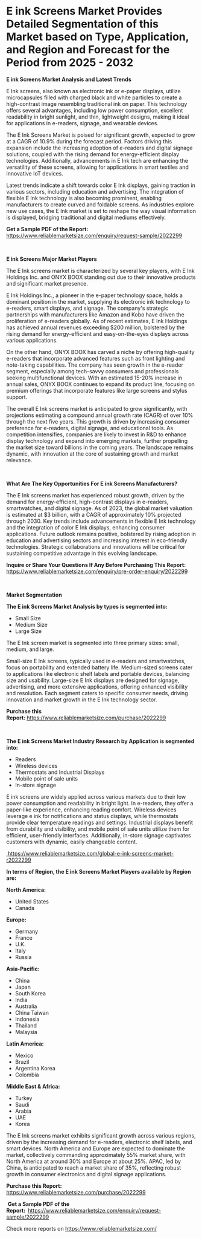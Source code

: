 <p><h1>E ink Screens Market Provides Detailed Segmentation of this Market based on Type, Application, and Region and Forecast for the Period from 2025 - 2032</h1></p><p><strong>E ink Screens Market Analysis and Latest Trends</strong></p>
<p><p>E Ink screens, also known as electronic ink or e-paper displays, utilize microcapsules filled with charged black and white particles to create a high-contrast image resembling traditional ink on paper. This technology offers several advantages, including low power consumption, excellent readability in bright sunlight, and thin, lightweight designs, making it ideal for applications in e-readers, signage, and wearable devices.</p><p>The E Ink Screens Market is poised for significant growth, expected to grow at a CAGR of 10.9% during the forecast period. Factors driving this expansion include the increasing adoption of e-readers and digital signage solutions, coupled with the rising demand for energy-efficient display technologies. Additionally, advancements in E Ink tech are enhancing the versatility of these screens, allowing for applications in smart textiles and innovative IoT devices.</p><p>Latest trends indicate a shift towards color E Ink displays, gaining traction in various sectors, including education and advertising. The integration of flexible E Ink technology is also becoming prominent, enabling manufacturers to create curved and foldable screens. As industries explore new use cases, the E Ink market is set to reshape the way visual information is displayed, bridging traditional and digital mediums effectively.</p></p>
<p><strong>Get a Sample PDF of the Report:&nbsp;</strong> <a href="https://www.reliablemarketsize.com/enquiry/request-sample/2022299?utm_campaign=1879&utm_medium=2&utm_source=Github&utm_content=ia&utm_term=11022025&utm_id=e-ink-screens">https://www.reliablemarketsize.com/enquiry/request-sample/2022299</a></p>
<p>&nbsp;</p>
<p><strong>E ink Screens Major Market Players</strong></p>
<p><p>The E Ink screens market is characterized by several key players, with E Ink Holdings Inc. and ONYX BOOX standing out due to their innovative products and significant market presence. </p><p>E Ink Holdings Inc., a pioneer in the e-paper technology space, holds a dominant position in the market, supplying its electronic ink technology to e-readers, smart displays, and signage. The company's strategic partnerships with manufacturers like Amazon and Kobo have driven the proliferation of e-readers globally. As of recent estimates, E Ink Holdings has achieved annual revenues exceeding $200 million, bolstered by the rising demand for energy-efficient and easy-on-the-eyes displays across various applications.</p><p>On the other hand, ONYX BOOX has carved a niche by offering high-quality e-readers that incorporate advanced features such as front lighting and note-taking capabilities. The company has seen growth in the e-reader segment, especially among tech-savvy consumers and professionals seeking multifunctional devices. With an estimated 15-20% increase in annual sales, ONYX BOOX continues to expand its product line, focusing on premium offerings that incorporate features like large screens and stylus support.</p><p>The overall E Ink screens market is anticipated to grow significantly, with projections estimating a compound annual growth rate (CAGR) of over 10% through the next five years. This growth is driven by increasing consumer preference for e-readers, digital signage, and educational tools. As competition intensifies, companies are likely to invest in R&D to enhance display technology and expand into emerging markets, further propelling the market size toward billions in the coming years. The landscape remains dynamic, with innovation at the core of sustaining growth and market relevance.</p></p>
<p>&nbsp;</p>
<p><strong>What Are The Key Opportunities For E ink Screens Manufacturers?</strong></p>
<p><p>The E Ink screens market has experienced robust growth, driven by the demand for energy-efficient, high-contrast displays in e-readers, smartwatches, and digital signage. As of 2023, the global market valuation is estimated at $3 billion, with a CAGR of approximately 10% projected through 2030. Key trends include advancements in flexible E Ink technology and the integration of color E Ink displays, enhancing consumer applications. Future outlook remains positive, bolstered by rising adoption in education and advertising sectors and increasing interest in eco-friendly technologies. Strategic collaborations and innovations will be critical for sustaining competitive advantage in this evolving landscape.</p></p>
<p><strong>Inquire or Share Your Questions If Any Before Purchasing This Report:</strong> <a href="https://www.reliablemarketsize.com/enquiry/pre-order-enquiry/2022299?utm_campaign=1879&utm_medium=2&utm_source=Github&utm_content=ia&utm_term=11022025&utm_id=e-ink-screens">https://www.reliablemarketsize.com/enquiry/pre-order-enquiry/2022299</a></p>
<p>&nbsp;</p>
<p><strong>Market Segmentation</strong></p>
<p><strong>The E ink Screens Market Analysis by types is segmented into:</strong></p>
<p><ul><li>Small Size</li><li>Medium Size</li><li>Large Size</li></ul></p>
<p><p>The E Ink screen market is segmented into three primary sizes: small, medium, and large. </p><p>Small-size E Ink screens, typically used in e-readers and smartwatches, focus on portability and extended battery life. Medium-sized screens cater to applications like electronic shelf labels and portable devices, balancing size and usability. Large-size E Ink displays are designed for signage, advertising, and more extensive applications, offering enhanced visibility and resolution. Each segment caters to specific consumer needs, driving innovation and market growth in the E Ink technology sector.</p></p>
<p><strong>Purchase this Report:&nbsp;</strong><a href="https://www.reliablemarketsize.com/purchase/2022299?utm_campaign=1879&utm_medium=2&utm_source=Github&utm_content=ia&utm_term=11022025&utm_id=e-ink-screens">https://www.reliablemarketsize.com/purchase/2022299</a></p>
<p>&nbsp;</p>
<p><strong>The E ink Screens Market Industry Research by Application is segmented into:</strong></p>
<p><ul><li>Readers</li><li>Wireless devices</li><li>Thermostats and Industrial Displays</li><li>Mobile point of sale units</li><li>In-store signage</li></ul></p>
<p><p>E ink screens are widely applied across various markets due to their low power consumption and readability in bright light. In e-readers, they offer a paper-like experience, enhancing reading comfort. Wireless devices leverage e ink for notifications and status displays, while thermostats provide clear temperature readings and settings. Industrial displays benefit from durability and visibility, and mobile point of sale units utilize them for efficient, user-friendly interfaces. Additionally, in-store signage captivates customers with dynamic, easily changeable content.</p></p>
<p><a href="https://www.reliablemarketsize.com/global-e-ink-screens-market-r2022299?utm_campaign=1879&utm_medium=2&utm_source=Github&utm_content=ia&utm_term=11022025&utm_id=e-ink-screens">&nbsp;https://www.reliablemarketsize.com/global-e-ink-screens-market-r2022299</a></p>
<p><strong>In terms of Region, the E ink Screens Market Players available by Region are:</strong></p>
<p>
    <p> <strong> North America: </strong>
        <ul>
            <li>United States</li>
            <li>Canada</li>
        </ul>
        </p> 
    <p> <strong> Europe: </strong>
        <ul>
            <li>Germany</li>
            <li>France</li>
            <li>U.K.</li>
            <li>Italy</li>
            <li>Russia</li>
        </ul>
        </p> 
    <p> <strong> Asia-Pacific: </strong>
        <ul>
            <li>China</li>
            <li>Japan</li>
            <li>South Korea</li>
            <li>India</li>
            <li>Australia</li>
            <li>China Taiwan</li>
            <li>Indonesia</li>
            <li>Thailand</li>
            <li>Malaysia</li>
        </ul>
        </p> 
    <p> <strong> Latin America: </strong>
        <ul>
            <li>Mexico</li>
            <li>Brazil</li>
            <li>Argentina Korea</li>
            <li>Colombia</li>
        </ul>
        </p> 
    <p> <strong> Middle East & Africa: </strong>
        <ul>
            <li>Turkey</li>
            <li>Saudi</li>
            <li>Arabia</li>
            <li>UAE</li>
            <li>Korea</li>
        </ul>
    </p>
    </p>
<p><p>The E Ink screens market exhibits significant growth across various regions, driven by the increasing demand for e-readers, electronic shelf labels, and smart devices. North America and Europe are expected to dominate the market, collectively commanding approximately 55% market share, with North America at around 30% and Europe at about 25%. APAC, led by China, is anticipated to reach a market share of 35%, reflecting robust growth in consumer electronics and digital signage applications.</p></p>
<p><strong>Purchase this Report: </strong><a href="https://www.reliablemarketsize.com/purchase/2022299?utm_campaign=1879&utm_medium=2&utm_source=Github&utm_content=ia&utm_term=11022025&utm_id=e-ink-screens">https://www.reliablemarketsize.com/purchase/2022299</a></p>
<p>&nbsp;<strong>Get a Sample PDF of the Report:&nbsp;&nbsp;</strong><a href="https://www.reliablemarketsize.com/enquiry/request-sample/2022299?utm_campaign=1879&utm_medium=2&utm_source=Github&utm_content=ia&utm_term=11022025&utm_id=e-ink-screens">https://www.reliablemarketsize.com/enquiry/request-sample/2022299</a></p>
<p><strong></strong></p>
<p>Check more reports on <a href="https://www.reliablemarketsize.com/?utm_campaign=1879&utm_medium=2&utm_source=Github&utm_content=ia&utm_term=11022025&utm_id=e-ink-screens">https://www.reliablemarketsize.com/</a></p>